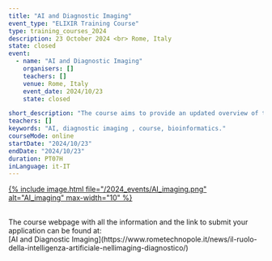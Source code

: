 ```yaml
---
title: "AI and Diagnostic Imaging"
event_type: "ELIXIR Training Course"
type: training_courses_2024
description: 23 October 2024 <br> Rome, Italy
state: closed
event:
  - name: "AI and Diagnostic Imaging"
    organisers: []
    teachers: []
    venue: Rome, Italy
    event_date: 2024/10/23
    state: closed

short_description: "The course aims to provide an updated overview of the state of the art, explore the prospects of AI in various image acquisition and processing workflows, and highlight its contribution to the diagnostic process and therapeutic follow-up."
teachers: []
keywords: "AI, diagnostic imaging , course, bioinformatics."
courseMode: online
startDate: "2024/10/23"
endDate: "2024/10/23"
duration: PT07H
inLanguage: it-IT   
---
```



[{% include image.html file="/2024_events/AI_imaging.png" alt="AI_imaging" max-width="10" %}](https://www.rometechnopole.it/news/il-ruolo-della-intelligenza-artificiale-nellimaging-diagnostico/)

<br>
The course webpage with all the information and the link to submit your application can be found at:<br>
[AI and Diagnostic Imaging](https://www.rometechnopole.it/news/il-ruolo-della-intelligenza-artificiale-nellimaging-diagnostico/)
<br>
